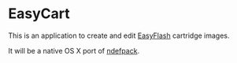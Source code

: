 # EasyCart

This is an application to create and edit [EasyFlash](http://skoe.de/easyflash/doku.php?id=start) cartridge images.

It will be a native OS X port of [ndefpack](http://ndefpack.sourceforge.net).
